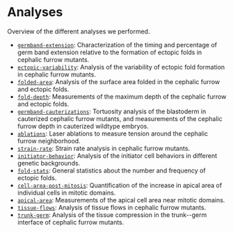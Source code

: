 # Analyses

Overview of the different analyses we performed.

- [`germband-extension`](germband-extension): Characterization of the timing and percentage of germ band extension relative to the formation of ectopic folds in cephalic furrow mutants.
- [`ectopic-variability`](ectopic-variability): Analysis of the variability of ectopic fold formation in cephalic furrow mutants.
- [`folded-area`](folded-area): Analysis of the surface area folded in the cephalic furrow and ectopic folds.
- [`fold-depth`](fold-depth): Measurements of the maximum depth of the cephalic furrow and ectopic folds.
- [`germband-cauterizations`](germband-cauterizations): Tortuosity analysis of the blastoderm in cauterized cephalic furrow mutants, and measurements of the cephalic furrow depth in cauterized wildtype embryos.
- [`ablations`](ablations): Laser ablations to measure tension around the cephalic furrow neighborhood.
- [`strain-rate`](strain-rate): Strain rate analysis in cephalic furrow mutants.
- [`initiator-behavior`](initiator-behavior): Analysis of the initiator cell behaviors in different genetic backgrounds.
- [`fold-stats`](fold-stats): General statistics about the number and frequency of ectopic folds.
- [`cell-area-post-mitosis`](cell-area-post-mitosis): Quantification of the increase in apical area of individual cells in mitotic domains.
- [`apical-area`](apical-area): Measurements of the apical cell area near mitotic domains.
- [`tissue-flows`](tissue-flows): Analysis of tissue flows in cephalic furrow mutants.
- [`trunk-germ`](trunk-germ): Analysis of the tissue compression in the trunk--germ interface of cephalic furrow mutants.
